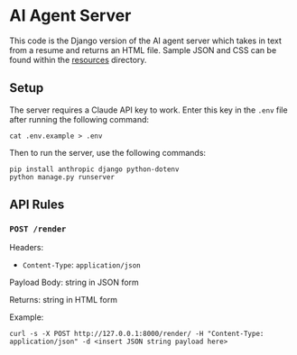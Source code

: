 # AI Agent Server
This code is the Django version of the AI agent server which takes in text from a resume and returns an HTML file. Sample JSON and CSS can be found within the [resources](/resources) directory.

## Setup
The server requires a Claude API key to work. Enter this key in the `.env` file after running the following command:
```shell
cat .env.example > .env
```

Then to run the server, use the following commands:
```shell
pip install anthropic django python-dotenv
python manage.py runserver
```

## API Rules
### `POST /render`
Headers:
- `Content-Type`: `application/json`

Payload Body: string in JSON form

Returns: string in HTML form

Example:

```shell
curl -s -X POST http://127.0.0.1:8000/render/ -H "Content-Type: application/json" -d <insert JSON string payload here>
```
